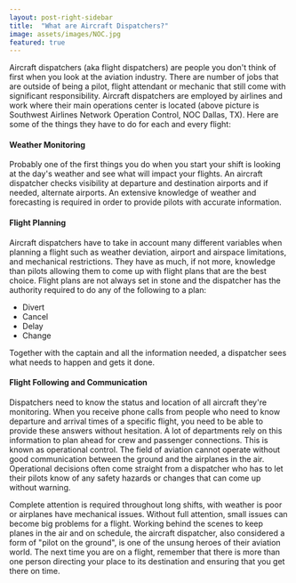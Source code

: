 ```yaml
---
layout: post-right-sidebar
title:  "What are Aircraft Dispatchers?"
image: assets/images/NOC.jpg
featured: true
---
```

Aircraft dispatchers (aka flight dispatchers) are people you don't think of first when you look at the aviation industry.  There are number of jobs that are outside of being a pilot, flight attendant or mechanic that still come with significant responsibility. Aircraft dispatchers are employed by airlines and work where their main operations center is located (above picture is Southwest Airlines Network Operation Control, NOC Dallas, TX). Here are some of the things they have to do for each and every flight:

#### Weather Monitoring
Probably one of the first things you do when you start your shift is looking at the day's weather and see what will impact your flights. An aircraft dispatcher checks visibility at departure and destination airports and if needed, alternate airports. An extensive knowledge of weather and forecasting is required in order to provide pilots with accurate information.

#### Flight Planning
Aircraft dispatchers have to take in account many different variables when planning a flight such as weather deviation, airport and airspace limitations, and mechanical restrictions. They have as much, if not more, knowledge than pilots allowing them to come up with flight plans that are the best choice. Flight plans are not always set in stone and the dispatcher has the authority required to do any of the following to a plan:
+ Divert
+ Cancel
+ Delay
+ Change

Together with the captain and all the information needed, a dispatcher sees what needs to happen and gets it done.

#### Flight Following and Communication
Dispatchers need to know the status and location of all aircraft they're monitoring. When you receive phone calls from people who need to know departure and arrival times of a specific flight, you need to be able to provide these answers without hesitation. A lot of departments rely on this information to plan ahead for crew and passenger connections. This is known as operational control. The field of aviation cannot operate without good communication between the ground and the airplanes in the air. Operational decisions often come straight from a dispatcher who has to let their pilots know of any safety hazards or changes that can come up without warning.

Complete attention is required throughout long shifts, with weather is poor or airplanes have mechanical issues. Without full attention, small issues can become big problems for a flight. Working behind the scenes to keep planes in the air and on schedule, the aircraft dispatcher, also considered a form of "pilot on the ground", is one of the unsung heroes of their aviation world. The next time you are on a flight, remember that there is more than one person directing your place to its destination and ensuring that you get there on time.
